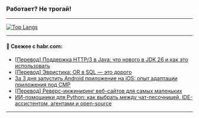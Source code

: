 ### Работает? Не трогай!

---
<!--
#### 🛠️ Technical stack:

![Java](https://img.shields.io/badge/Java-informational?logo=Oracle&style=flat&logoColor=white&color=FF4500)
![Kotlin](https://img.shields.io/badge/Kotlin-informational?logo=Kotlin&style=flat&logoColor=white&color=774D97)
![TS](https://img.shields.io/badge/TypeScript-informational?logo=typeScript&style=flat&logoColor=black&color=017acc)
![Python](https://img.shields.io/badge/Python-informational?logo=Python&style=flat&logoColor=black&color=ffdd54) <br>
![Spring](https://img.shields.io/badge/Spring-informational?logo=Spring&style=flat&logoColor=white&color=6DB33F) 
![SpringBoot](https://img.shields.io/badge/SpringBoot-informational?logo=SpringBoot&style=flat&logoColor=white&color=6DB33F)
![Nest](https://img.shields.io/badge/NestJS-informational?logo=NestJS&style=flat&logoColor=white&color=E0234E) 
![NodeJS](https://img.shields.io/badge/NodeJS-informational?logo=node.js&style=flat&logoColor=white&color=70A760)<br>
![PostgreSQL](https://img.shields.io/badge/PostgreSQL-informational?logo=PostgreSQL&style=flat&logoColor=white&color=DAA520)
![MongoDB](https://img.shields.io/badge/MongoDB-informational?logo=MongoDB&style=flat&logoColor=white&color=870000)
![Apache](https://img.shields.io/badge/Apache-informational?logo=apache&style=flat&logoColor=white&color=f74e28)

___ 
-->

<!--- #### 🛠️ : --->

[![Top Langs](https://github-readme-stats-82jvfl3w3-advtsettinggmailcoms-projects.vercel.app/api/top-langs/?username=zloylis&langs_count=10&hide_title=true&title_color=e6edf3&size_weight=0.5&count_weight=0.5&layout=compact&hide_progress=true&hide_border=true&theme=dracula&hide=css,makefile,cmake)](https://github.com/zloylis)

<!---


####  :octocat:&nbsp;&nbsp; Статистика:

![GitHub stats](https://github-readme-stats-u2qms2cxw-advtsettinggmailcoms-projects.vercel.app/api?username=zloylis&show_icons=true&hide_border=true&theme=dracula&title_color=e6edf3&include_all_commits=true&count_private=true&hide_rank=false&hide_title=true&rank_icon=github)
-->
---

#### 💬 Свежее с habr.com:

<!-- BLOG-POST-LIST:START -->
- [[Перевод] Поддержка HTTP/3 в Java: что нового в JDK 26 и как это использовать](https://habr.com/ru/companies/spring_aio/articles/959850/?utm_source=habrahabr&utm_medium=rss&utm_campaign=959850)
- [[Перевод] Эвристика: OR в SQL — это дорого](https://habr.com/ru/companies/postgrespro/articles/953506/?utm_source=habrahabr&utm_medium=rss&utm_campaign=953506)
- [За 3 дня запустить Android приложение на iOS: опыт адаптации приложения под CMP](https://habr.com/ru/companies/kts/articles/959950/?utm_source=habrahabr&utm_medium=rss&utm_campaign=959950)
- [[Перевод] Реверс-инжиниринг веб-сайтов для самых маленьких](https://habr.com/ru/companies/otus/articles/959214/?utm_source=habrahabr&utm_medium=rss&utm_campaign=959214)
- [ИИ-помощники для Python: как выбрать между чат-песочницей, IDE-ассистентом, агентами и open-source](https://habr.com/ru/articles/959926/?utm_source=habrahabr&utm_medium=rss&utm_campaign=959926)
<!-- BLOG-POST-LIST:END -->

---
